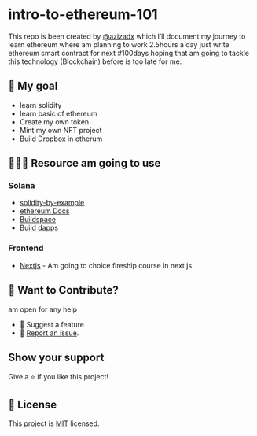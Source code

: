 # intro-to-ethereum-101
This repo is been created by [@azizadx](https://github.com/Azizadx) which I’ll document my journey to learn ethereum where am planning to work 2.5hours a day just write ethereum smart contract for next #100days hoping that am going to tackle this technology (Blockchain) before is too late for me.

## 🎯 My goal 
* learn solidity
* learn basic of ethereum
* Create my own token 
* Mint my own NFT project
* Build Dropbox in etherum

## 🏋🏽‍♂️ Resource am going to use 
### Solana 
* [solidity-by-example](https://solidity-by-example.org/)
* [ethereum Docs](https://ethereum.org/en/)
* [Buildspace](https://app.buildspace.so/home)
* [Build dapps](https://www.udemy.com/course/solidity-smart-contracts-build-dapps-in-ethereum-blockchain)


### Frontend
* [Nextjs](https://fireship.io/courses/react-next-firebase) - Am going to choice fireship course in next js

## 🙌 Want to Contribute?

am open for any help 
* 🤔 Suggest a feature
* 🐛 [Report an issue](../../issues/).

## Show your support

Give a ⭐️ if you like this project!


## 📝 License

This project is [MIT](./MIT.md) licensed.
